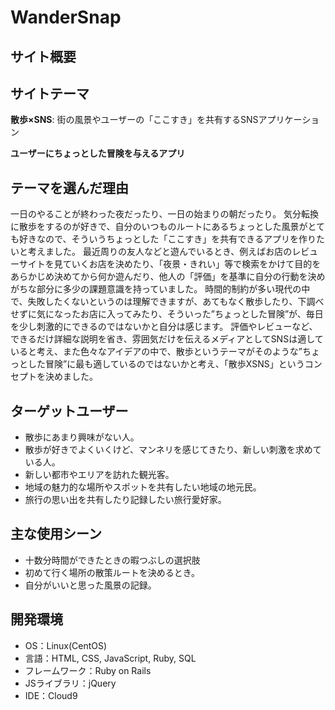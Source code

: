 # WanderSnap

## サイト概要


## サイトテーマ

**散歩×SNS**: 街の風景やユーザーの「ここすき」を共有するSNSアプリケーション

**ユーザーにちょっとした冒険を与えるアプリ**

## テーマを選んだ理由

一日のやることが終わった夜だったり、一日の始まりの朝だったり。
気分転換に散歩をするのが好きで、自分のいつものルートにあるちょっとした風景がとても好きなので、そういうちょっとした「ここすき」を共有できるアプリを作りたいと考えました。
最近周りの友人などと遊んでいるとき、例えばお店のレビューサイトを見ていくお店を決めたり、「夜景・きれい」等で検索をかけて目的をあらかじめ決めてから何か遊んだり、他人の「評価」を基準に自分の行動を決めがちな部分に多少の課題意識を持っていました。
時間的制約が多い現代の中で、失敗したくないというのは理解できますが、あてもなく散歩したり、下調べせずに気になったお店に入ってみたり、そういった”ちょっとした冒険”が、毎日を少し刺激的にできるのではないかと自分は感じます。
評価やレビューなど、できるだけ詳細な説明を省き、雰囲気だけを伝えるメディアとしてSNSは適していると考え、また色々なアイデアの中で、散歩というテーマがそのような”ちょっとした冒険”に最も適しているのではないかと考え、「散歩XSNS」というコンセプトを決めました。



## ターゲットユーザー

- 散歩にあまり興味がない人。
- 散歩が好きでよくいくけど、マンネリを感じてきたり、新しい刺激を求めている人。
- 新しい都市やエリアを訪れた観光客。
- 地域の魅力的な場所やスポットを共有したい地域の地元民。
- 旅行の思い出を共有したり記録したい旅行愛好家。

## 主な使用シーン

- 十数分時間ができたときの暇つぶしの選択肢
- 初めて行く場所の散策ルートを決めるとき。
- 自分がいいと思った風景の記録。

## 開発環境

- OS：Linux(CentOS)
- 言語：HTML, CSS, JavaScript, Ruby, SQL
- フレームワーク：Ruby on Rails
- JSライブラリ：jQuery
- IDE：Cloud9
